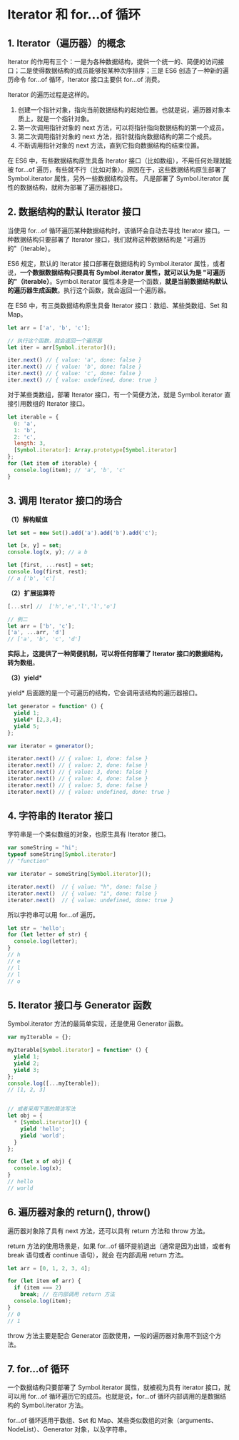 # Iterator 和 for...of 循环

## 1. Iterator（遍历器）的概念

Iterator 的作用有三个：一是为各种数据结构，提供一个统一的、简便的访问接口；二是使得数据结构的成员能够按某种次序排序；三是 ES6 创造了一种新的遍历命令 for...of 循环，Iterator 接口主要供 for...of 消费。

Iterator 的遍历过程是这样的。

1. 创建一个指针对象，指向当前数据结构的起始位置。也就是说，遍历器对象本质上，就是一个指针对象。
2. 第一次调用指针对象的 next 方法，可以将指针指向数据结构的第一个成员。
3. 第二次调用指针对象的 next 方法，指针就指向数据结构的第二个成员。
4. 不断调用指针对象的 next 方法，直到它指向数据结构的结束位置。

在 ES6 中，有些数据结构原生具备 Iterator 接口（比如数组），不用任何处理就能被 for...of 遍历，有些就不行（比如对象）。原因在于，这些数据结构原生部署了 Symbol.iterator 属性，另外一些数据结构没有。
凡是部署了 Symbol.iterator 属性的数据结构，就称为部署了遍历器接口。

## 2. 数据结构的默认 Iterator 接口

当使用 for...of 循环遍历某种数据结构时，该循环会自动去寻找 Iterator 接口。一种数据结构只要部署了 Iterator 接口，我们就称这种数据结构是 "可遍历的"（iterable）。

ES6 规定，默认的 Iterator 接口部署在数据结构的 Symbol.iterator 属性，或者说，**一个数据数据结构只要具有 Symbol.iterator 属性，就可以认为是 "可遍历的"（iterable）**。Symbol.iterator 属性本身是一个函数，**就是当前数据结构默认的遍历器生成函数**。执行这个函数，就会返回一个遍历器。

在 ES6 中，有三类数据结构原生具备 Iterator 接口：数组、某些类数组、Set 和 Map。

```javascript
let arr = ['a', 'b', 'c'];

// 执行这个函数，就会返回一个遍历器
let iter = arr[Symbol.iterator]();

iter.next() // { value: 'a', done: false }
iter.next() // { value: 'b', done: false }
iter.next() // { value: 'c', done: false }
iter.next() // { value: undefined, done: true }
```

对于某些类数组，部署 Iterator 接口，有一个简便方法，就是 Symbol.iterator 直接引用数组的 Iterator 接口。

```javascript
let iterable = {
  0: 'a',
  1: 'b',
  2: 'c',
  length: 3,
  [Symbol.iterator]: Array.prototype[Symbol.iterator]
};
for (let item of iterable) {
  console.log(item); // 'a', 'b', 'c'
}
```

## 3. 调用 Iterator 接口的场合

**（1）解构赋值**

```javascript
let set = new Set().add('a').add('b').add('c');

let [x, y] = set;
console.log(x, y); // a b

let [first, ...rest] = set;
console.log(first, rest);
// a ['b', 'c']
```

**（2）扩展运算符**

```javascript
[...str] //  ['h','e','l','l','o']

// 例二
let arr = ['b', 'c'];
['a', ...arr, 'd']
// ['a', 'b', 'c', 'd']
```

**实际上，这提供了一种简便机制，可以将任何部署了 Iterator 接口的数据结构，转为数组**。

**（3）yield***

yield\* 后面跟的是一个可遍历的结构，它会调用该结构的遍历器接口。

```javascript
let generator = function* () {
  yield 1;
  yield* [2,3,4];
  yield 5;
};

var iterator = generator();

iterator.next() // { value: 1, done: false }
iterator.next() // { value: 2, done: false }
iterator.next() // { value: 3, done: false }
iterator.next() // { value: 4, done: false }
iterator.next() // { value: 5, done: false }
iterator.next() // { value: undefined, done: true }
```

## 4. 字符串的 Iterator 接口

字符串是一个类似数组的对象，也原生具有 Iterator 接口。

```javascript
var someString = "hi";
typeof someString[Symbol.iterator]
// "function"

var iterator = someString[Symbol.iterator]();

iterator.next()  // { value: "h", done: false }
iterator.next()  // { value: "i", done: false }
iterator.next()  // { value: undefined, done: true }
```

所以字符串可以用 for...of 遍历。

```javascript
let str = 'hello';
for (let letter of str) {
  console.log(letter);
}
// h
// e
// l
// l
// o
```

## 5. Iterator 接口与 Generator 函数

Symbol.iterator 方法的最简单实现，还是使用 Generator 函数。

```javascript
var myIterable = {};

myIterable[Symbol.iterator] = function* () {
  yield 1;
  yield 2;
  yield 3;
};
console.log([...myIterable]);
// [1, 2, 3]


// 或者采用下面的简洁写法
let obj = {
  * [Symbol.iterator]() {
    yield 'hello';
    yield 'world';
  }
};

for (let x of obj) {
  console.log(x);
}
// hello
// world
```

## 6. 遍历器对象的 return(), throw()

遍历器对象除了具有 next 方法，还可以具有 return 方法和 throw 方法。

return 方法的使用场景是，如果 for...of 循环提前退出（通常是因为出错，或者有 break 语句或者 continue 语句），就会
在内部调用 return 方法。

```javascript
let arr = [0, 1, 2, 3, 4];

for (let item of arr) {
  if (item === 2)
    break; // 在内部调用 return 方法
  console.log(item);
}
// 0
// 1
```
throw 方法主要是配合 Generator 函数使用，一般的遍历器对象用不到这个方法。


## 7. for...of 循环

一个数据结构只要部署了 Symbol.iterator 属性，就被视为具有 iterator 接口，就可以用 for...of 循环遍历它的成员。也就是说，for...of 循环内部调用的是数据结构的 Symbol.iterator 方法。

for...of 循环适用于数组、Set 和 Map、某些类似数组的对象（arguments、NodeList）、Generator 对象，以及字符串。

